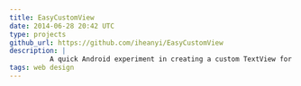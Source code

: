 ```yaml
---
title: EasyCustomView
date: 2014-06-28 20:42 UTC
type: projects
github_url: https://github.com/iheanyi/EasyCustomView
description: |
          A quick Android experiment in creating a custom TextView for use in applications that allows for custom typeface definitions within the XML rather than having to repeat code.
tags: web design
---
```

